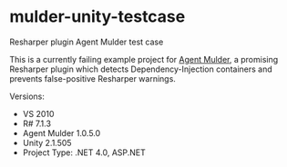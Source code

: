 mulder-unity-testcase
=====================

Resharper plugin Agent Mulder test case


This is a currently failing example project for [Agent Mulder](http://hmemcpy.github.io/AgentMulder/),
a promising Resharper plugin which detects Dependency-Injection containers and 
prevents false-positive Resharper warnings.

Versions:

- VS 2010
- R# 7.1.3
- Agent Mulder 1.0.5.0
- Unity 2.1.505
- Project Type: .NET 4.0, ASP.NET
